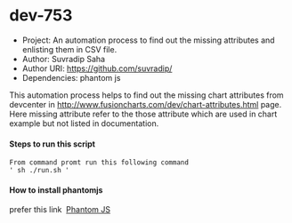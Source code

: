 # dev-753


* Project: An automation process to find out the missing attributes and enlisting them in CSV file.
* Author: Suvradip Saha
* Author URI: https://github.com/suvradip/
* Dependencies: phantom js

This automation process helps to find out the missing chart attributes from devcenter in http://www.fusioncharts.com/dev/chart-attributes.html page. Here missing attribute refer to the those attribute which are used in chart example but not listed in documentation. 

#### Steps to run this script 

    From command promt run this following command
    ' sh ./run.sh '
    
#### How to install phantomjs 
prefer this link &nbsp;[Phantom JS](http://phantomjs.org/download.html)
   